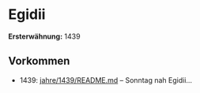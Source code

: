 # Egidii

**Ersterwähnung:** 1439

## Vorkommen
- 1439: [jahre/1439/README.md](../jahre/1439/README.md) – Sonntag
nah Egidii...
